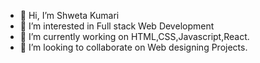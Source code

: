 - 👋 Hi, I’m Shweta Kumari
- 👀 I’m interested in Full stack Web Development
- 🌱 I’m currently working on HTML,CSS,Javascript,React.
- 💞️ I’m looking to collaborate on Web designing Projects.

